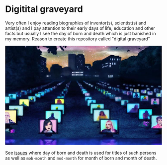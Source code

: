# Digitital graveyard
Very often I enjoy reading biographies of inventor(s), scientist(s) and artist(s) and I pay attention to their early days of life, education and other facts but usually I see the day of born and death which is just banished in my memory. Reason to create this repository called "digital graveyard"

![dy](figures/screenshot-2020-09-12T22-10-37.png)

See [issues](https://github.com/mxochicale/digital-graveyard/issues) where day of born and death is used for titles of such persons as well as `mob-month` and `mod-month` for month of born and month of death. 
 

